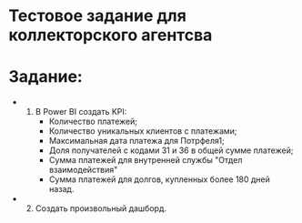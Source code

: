 # Тестовое задание для коллекторского агентсва


# Задание:

 - 1. В Power BI создать KPI:
      - Количество платежей;
      - Количество уникальных клиентов с платежами;
      - Максимальная дата платежа для Потрфеля1;
      - Доля получателей c кодами 31 и 36 в общей сумме платежей;
      - Сумма платежей для внутренней службы "Отдел взаимодействия"
      - Сумма платежей для долгов, купленных более 180 дней назад.
 - 2. Создать произвольный дашборд. 


